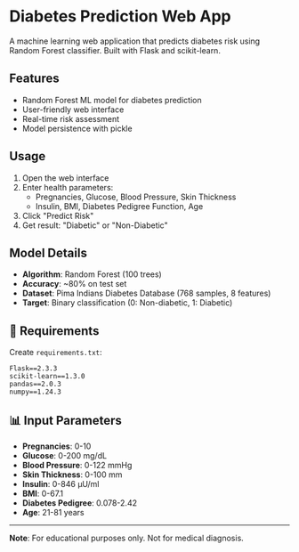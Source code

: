 # Diabetes Prediction Web App

A machine learning web application that predicts diabetes risk using Random Forest classifier. Built with Flask and scikit-learn.

## Features

- Random Forest ML model for diabetes prediction
- User-friendly web interface
- Real-time risk assessment
- Model persistence with pickle

##  Usage

1. Open the web interface
2. Enter health parameters:
   - Pregnancies, Glucose, Blood Pressure, Skin Thickness
   - Insulin, BMI, Diabetes Pedigree Function, Age
3. Click "Predict Risk"
4. Get result: "Diabetic" or "Non-Diabetic"

## Model Details

- **Algorithm**: Random Forest (100 trees)
- **Accuracy**: ~80% on test set
- **Dataset**: Pima Indians Diabetes Database (768 samples, 8 features)
- **Target**: Binary classification (0: Non-diabetic, 1: Diabetic)

## 🔧 Requirements

Create `requirements.txt`:
```
Flask==2.3.3
scikit-learn==1.3.0
pandas==2.0.3
numpy==1.24.3
```

## 📊 Input Parameters

- **Pregnancies**: 0-10
- **Glucose**: 0-200 mg/dL
- **Blood Pressure**: 0-122 mmHg
- **Skin Thickness**: 0-100 mm
- **Insulin**: 0-846 μU/ml
- **BMI**: 0-67.1
- **Diabetes Pedigree**: 0.078-2.42
- **Age**: 21-81 years
---

**Note**: For educational purposes only. Not for medical diagnosis.
